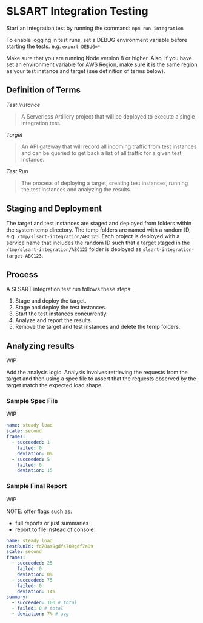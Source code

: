 # SLSART Integration Testing

Start an integration test by running the command:
`npm run integration`

To enable logging in test runs, set a DEBUG environment variable before starting the tests.
e.g. `export DEBUG=*`

Make sure that you are running Node version 8 or higher.
Also, if you have set an environment variable for AWS Region, make sure it is the same region as your test instance and target (see definition of terms below).

## Definition of Terms
*Test Instance*
> A Serverless Artillery project that will be deployed to execute a single integration test.

*Target*
> An API gateway that will record all incoming traffic from test instances and can be queried to get back a list of all traffic for a given test instance.

*Test Run*
> The process of deploying a target, creating test instances, running the test instances and analyzing the results.

## Staging and Deployment
The target and test instances are staged and deployed from folders within the system temp directory. The temp folders are named with a random ID, e.g. `/tmp/slsart-integration/ABC123`. Each project is deployed with a service name that includes the random ID such that a target staged in the `/tmp/slsart-integration/ABC123` folder is deployed as `slsart-integration-target-ABC123`.

## Process
A SLSART integration test run follows these steps:

1. Stage and deploy the target.
2. Stage and deploy the test instances.
3. Start the test instances concurrently.
4. Analyze and report the results.
5. Remove the target and test instances and delete the temp folders.

## Analyzing results
WIP

Add the analysis logic. Analysis involves retrieving the requests from the target and then using a spec file to assert that the requests observed by the target match the expected load shape.

### Sample Spec File
WIP
```yml
name: steady load
scale: second
frames:
  - succeeded: 1
    failed: 0
    deviation: 0%
  - succeeded: 5
    failed: 0
    deviation: 15
```

### Sample Final Report
WIP

NOTE: offer flags such as:
  * full reports or just summaries
  * report to file instead of console

```yml
name: steady load
testRunId: fd78as9gdfs789gdf7a89
scale: second
frames:
  - succeeded: 25
    failed: 0
    deviation: 0%
  - succeeded: 75
    failed: 0
    deviation: 14%
summary:
  - succeeded: 100 # total
  - failed: 0 # total
  - deviation: 7% # avg
```
